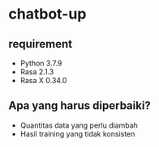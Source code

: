 # chatbot-up

## requirement
- Python 3.7.9
- Rasa 2.1.3
- Rasa X 0.34.0

## Apa yang harus diperbaiki?
- Quantitas data yang perlu diambah
- Hasil training yang tidak konsisten